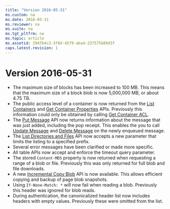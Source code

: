 ```yaml
---
title: "Version 2016-05-31"
ms.custom: na
ms.date: 2016-05-31
ms.reviewer: na
ms.suite: na
ms.tgt_pltfrm: na
ms.topic: article
ms.assetid: 2947b4c3-3f8d-4579-aba4-237575b89d3f
caps.latest.revision: 1
---
```

# Version 2016-05-31  

- The maximum size of blocks has been increased to 100 MB. This means that the maximum size of a block blob is now 5,000,000 MB, or about 4.75 TB.
- The public access level of a container is now returned from the [List Containers](List-Containers2.md) and [Get Container Properties](Get-Container-Properties.md) APIs. Previously this information could only be obtained by calling [Get Container ACL](Get-Container-ACL.md).
- The [Put Message](Put-Message.md) API now returns information about the message that was just added, including the pop receipt. This enables the you to call [Update Message](Update-Message.md) and [Delete Message](Delete-Message2.md) on the newly enqueued message.
- The [List Directories and Files](List-Directories-and-Files.md) API now accepts a new parameter that limits the listing to a specified prefix.
- Several error messages have been clarified or made more specific.
- All table APIs now accept and enforce the timeout query parameter.
- The stored `Content-MD5` property is now returned when requesting a range of a blob or file. Previously this was only returned for full blob and file downloads.
- A new [Incremental Copy Blob](Incremental-Copy-Blob.md) API is now available. This allows efficient copying and backup of page blob snapshots.
- Using `If-None-Match: *` will now fail when reading a blob. Previously this header was ignored for blob reads.
- During authentication, the canonicalized header list now includes headers with empty values. Previously these were omitted from the list.
